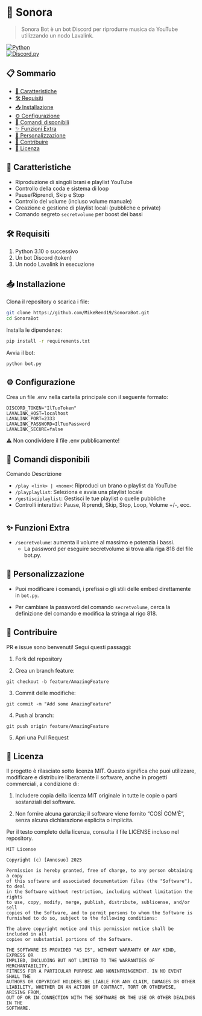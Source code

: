 # 🤖 Sonora

> Sonora Bot è un bot Discord per riprodurre musica da YouTube utilizzando un nodo Lavalink.

[![Python](https://img.shields.io/badge/python-3.10%2B-blue)](https://www.python.org/)  
[![Discord.py](https://img.shields.io/badge/discord.py-%7E2.0-green)](https://github.com/Rapptz/discord.py)

## 📋 Sommario

- [🚀 Caratteristiche](#caratteristiche)
- [🛠️ Requisiti](#requisiti)
- [📥 Installazione](#installazione)
- [⚙️ Configurazione](#configurazione)
- [🎹 Comandi disponibili](#comandi-disponibili)
- [✨ Funzioni Extra](#funzioni-extra)
- [🔧 Personalizzazione](#personalizzazione)
- [🤝 Contribuire](#contribuire)
- [📄 Licenza](#licenza)

## <h2 id="caratteristiche">🚀 Caratteristiche</h2>

- Riproduzione di singoli brani e playlist YouTube  
- Controllo della coda e sistema di loop  
- Pause/Riprendi, Skip e Stop  
- Controllo del volume (incluso volume manuale)  
- Creazione e gestione di playlist locali (pubbliche e private)  
- Comando segreto `secretvolume` per boost dei bassi  

## <h2 id="requisiti">🛠️ Requisiti</h2>

1. Python 3.10 o successivo  
2. Un bot Discord (token)  
3. Un nodo Lavalink in esecuzione  

## <h2 id="installazione">📥 Installazione</h2>

Clona il repository o scarica i file:

```bash
git clone https://github.com/MikeRend19/SonoraBot.git
cd SonoraBot
```

Installa le dipendenze:

```bash
pip install -r requirements.txt
```

Avvia il bot:

```
python bot.py
```

## <h2 id="configurazione">⚙️ Configurazione</h2>

Crea un file .env nella cartella principale con il seguente formato:

```
DISCORD_TOKEN="IlTuoToken"
LAVALINK_HOST=localhost
LAVALINK_PORT=2333
LAVALINK_PASSWORD=IlTuoPassword
LAVALINK_SECURE=false
```

⚠️ Non condividere il file .env pubblicamente!

## <h2 id="comandi-disponibili">🎹 Comandi disponibili</h2>

Comando	Descrizione
- `/play <link> | <nome>`:	Riproduci un brano o playlist da YouTube
- `/playplaylist`:	Seleziona e avvia una playlist locale
- `/gestisciplaylist`:	Gestisci le tue playlist o quelle pubbliche
- Controlli interattivi:	Pause, Riprendi, Skip, Stop, Loop, Volume +/-, ecc.

# <h2 id="funzioni-extra">✨ Funzioni Extra</h2>

   - `/secretvolume`: aumenta il volume al massimo e potenzia i bassi.
      -  La password per eseguire secretvolume si trova alla riga 818 del file bot.py.

## <h2 id="personalizzazione">🔧 Personalizzazione</h2>

  - Puoi modificare i comandi, i prefissi o gli stili delle embed direttamente in `bot.py`.

  -  Per cambiare la password del comando `secretvolume`, cerca la definizione del comando e modifica la stringa al rigo 818.

## <h2 id="contribuire">🤝 Contribuire</h2>

PR e issue sono benvenuti! Segui questi passaggi:

 1. Fork del repository

 2. Crea un branch feature:

```git checkout -b feature/AmazingFeature```

 3. Commit delle modifiche:

```git commit -m "Add some AmazingFeature"```

 4. Push al branch:

```git push origin feature/AmazingFeature```

 5. Apri una Pull Request

## <h2 id="licenza">📄 Licenza</h2>

Il progetto è rilasciato sotto licenza MIT. Questo significa che puoi utilizzare, modificare e distribuire liberamente il software, anche in progetti commerciali, a condizione di:

  1. Includere copia della licenza MIT originale in tutte le copie o parti sostanziali del software.

  2. Non fornire alcuna garanzia; il software viene fornito “COSÌ COM’È”, senza alcuna dichiarazione esplicita o implicita.

Per il testo completo della licenza, consulta il file LICENSE incluso nel repository.

```
MIT License

Copyright (c) [Annosuo] 2025

Permission is hereby granted, free of charge, to any person obtaining a copy
of this software and associated documentation files (the "Software"), to deal
in the Software without restriction, including without limitation the rights
to use, copy, modify, merge, publish, distribute, sublicense, and/or sell
copies of the Software, and to permit persons to whom the Software is
furnished to do so, subject to the following conditions:

The above copyright notice and this permission notice shall be included in all
copies or substantial portions of the Software.

THE SOFTWARE IS PROVIDED "AS IS", WITHOUT WARRANTY OF ANY KIND, EXPRESS OR
IMPLIED, INCLUDING BUT NOT LIMITED TO THE WARRANTIES OF MERCHANTABILITY,
FITNESS FOR A PARTICULAR PURPOSE AND NONINFRINGEMENT. IN NO EVENT SHALL THE
AUTHORS OR COPYRIGHT HOLDERS BE LIABLE FOR ANY CLAIM, DAMAGES OR OTHER
LIABILITY, WHETHER IN AN ACTION OF CONTRACT, TORT OR OTHERWISE, ARISING FROM,
OUT OF OR IN CONNECTION WITH THE SOFTWARE OR THE USE OR OTHER DEALINGS IN THE
SOFTWARE.
```
